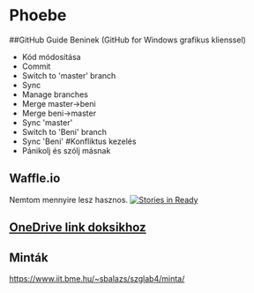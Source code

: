 # Phoebe

##GitHub Guide Beninek (GitHub for Windows grafikus klienssel)
- Kód módosítása
- Commit
- Switch to 'master' branch
- Sync
- Manage branches
- Merge master->beni
- Merge beni->master
- Sync 'master'
- Switch to 'Beni' branch
- Sync 'Beni'
#Konfliktus kezelés
- Pánikolj és szólj másnak

## Waffle.io
Nemtom mennyire lesz hasznos.
[![Stories in Ready](https://badge.waffle.io/longi94/Phoebe.png?label=ready&title=Ready)](http://waffle.io/longi94/Phoebe)

## [OneDrive link doksikhoz](https://onedrive.live.com/redir?resid=EF71F872C978A567!2109&authkey=!AL9CBTRLwgK0Rlo&ithint=folder%2cdocx)
## Minták
https://www.iit.bme.hu/~sbalazs/szglab4/minta/
